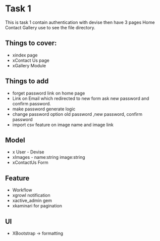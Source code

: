 
# Task 1

This is task 1 contain authentication with devise then have 3 pages Home Contact Gallery use to see the file directory.

## Things to cover:
- xindex page
- xContact Us page
- xGallery Module

## Things to add
- forget password link on home page
- Link on Email which redirected to new form ask new password and confirm password.
- make password generate logic
- change password option old password ,new password, confirm password
- import csv feature on image name and image link

## Model
- x User - Devise
- xImages - name:string image:string
- xContactUs Form

## Feature
- Workflow
- xgrowl notification
- xactive_admin gem
- xkaminari for pagination

## UI
- XBootstrap -> formatting
